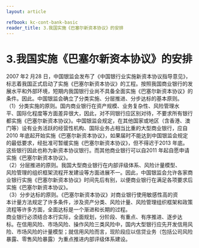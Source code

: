 ```yaml
---
layout: article

refbook: kc-cont-bank-basic
reader_title: 3.我国实施《巴塞尔新资本协议》的安排
---
```


# 3.我国实施《巴塞尔新资本协议》的安排

2007 年2 月28 日，中国银监会发布了《中国银行业实施新资本协议指导意见》，<br />
    标志着我国正式启动了实施《巴塞尔新资本协议》的工程。按照我国商业银行的发<br />
    展水平和外部环境，短期内我国银行业尚不具备全面实施《巴塞尔新资本协议》的<br />
    条件。因此。中国银监会确立了分类实施、分层推进、分步达标的基本原则。<br />
    （1）分类实施的原则。国内商业银行在资产规模、业务复杂性、风险管理水<br />
    平、国际化程度等方面差异很大，因此，对不同银行应区别对待，不要求所有银行<br />
    都实施《巴塞尔新资本协议》。中国银监会规定，在其他国家或地区（含香港、澳<br />
    门等）设有业务活跃的经营性机构、国际业务占相当比重的大型商业银行，应自<br />
    2010 年底起开始实施《巴塞尔新资本协议》，如果届时不能达到中国银监会规定<br />
    的最低要求，经批准可暂缓实施《巴塞尔新资本协议》，但不得迟于2013 年底。<br />
    这些银行因此也称为新资本协议银行。而其他商业银行可以自2011 年起自愿申请<br />
    实施《巴塞尔新资本协议》。<br />
    （2）分层推进的原则。我国大型商业银行在内部评级体系、风险计量模型、<br />
    风险管理的组织框架流程开发建设等方面进展不一。因此，中国银监会允许各家商<br />
    业银行实施《巴塞尔新资本协议》时间先后有别，以便商业银行在满足各项要求后<br />
    实施《巴塞尔新资本协议》。<br />
    （3）分步达标的原则。《巴塞尔新资本协议》对商业银行使用敏感性高的资<br />
    本计量方法规定了许多条件，涉及资产分类、风险计量、风险管理组织框架和政策<br />
    流程等许多方面，全面达标是一个渐进和长期的过程。<br />
    商业银行必须结合本行实际，全面规划，分阶段、有重点、有序推进、逐步达<br />
    标。在信用风险、市场风险、操作风险三类风险中，国内大型银行应先开发信用风<br />
    险、市场风险的计量模型；就信用风险而言，现阶段应以信贷业务（包括公司风险<br />
  暴露、零售风险暴露）为重点推进内部评级体系建设。